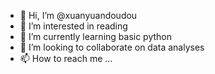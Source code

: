 - 👋 Hi, I’m @xuanyuandoudou
- 👀 I’m interested in reading
- 🌱 I’m currently learning basic python
- 💞️ I’m looking to collaborate on data analyses
- 📫 How to reach me ...

<!---
xuanyuandoudou/xuanyuandoudou is a ✨ special ✨ repository because its `README.md` (this file) appears on your GitHub profile.
You can click the Preview link to take a look at your changes.
--->
